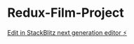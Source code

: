 # Redux-Film-Project

[Edit in StackBlitz next generation editor ⚡️](https://stackblitz.com/~/github.com/Muruvvetbati/Redux-Film-Project)